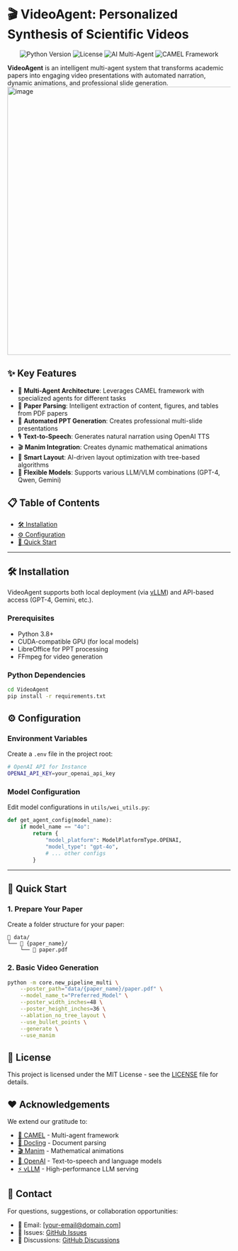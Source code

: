 # 🎬 VideoAgent: Personalized Synthesis of Scientific Videos

<p align="center">
  <img src="https://img.shields.io/badge/Python-3.8+-blue.svg" alt="Python Version">
  <img src="https://img.shields.io/badge/License-MIT-green.svg" alt="License">
  <img src="https://img.shields.io/badge/AI-Multi--Agent-orange.svg" alt="AI Multi-Agent">
  <img src="https://img.shields.io/badge/Framework-CAMEL-red.svg" alt="CAMEL Framework">
</p>

**VideoAgent** is an intelligent multi-agent system that transforms academic papers into engaging video presentations with automated narration, dynamic animations, and professional slide generation.
<img width="1831" height="604" alt="image" src="https://github.com/user-attachments/assets/356aa64f-c557-452b-9459-e77b4fafeed7" />

## ✨ Key Features

- 🤖 **Multi-Agent Architecture**: Leverages CAMEL framework with specialized agents for different tasks
- 📄 **Paper Parsing**: Intelligent extraction of content, figures, and tables from PDF papers
- 🎨 **Automated PPT Generation**: Creates professional multi-slide presentations
- 🎙️ **Text-to-Speech**: Generates natural narration using OpenAI TTS
- 🎬 **Manim Integration**: Creates dynamic mathematical animations
- 🎯 **Smart Layout**: AI-driven layout optimization with tree-based algorithms
- 🔧 **Flexible Models**: Supports various LLM/VLM combinations (GPT-4, Qwen, Gemini)

## 📋 Table of Contents

- [🛠️ Installation](#installation)
- [⚙️ Configuration](#configuration)
- [🚀 Quick Start](#quick-start)


---

## 🛠️ Installation

VideoAgent supports both local deployment (via [vLLM](https://docs.vllm.ai/en/v0.6.6/getting_started/installation.html)) and API-based access (GPT-4, Gemini, etc.).

### Prerequisites

- Python 3.8+
- CUDA-compatible GPU (for local models)
- LibreOffice for PPT processing
- FFmpeg for video generation

### Python Dependencies

```bash
cd VideoAgent
pip install -r requirements.txt
```



## ⚙️ Configuration

### Environment Variables

Create a `.env` file in the project root:

```bash
# OpenAI API for Instance
OPENAI_API_KEY=your_openai_api_key
```

### Model Configuration

Edit model configurations in `utils/wei_utils.py`:

```python
def get_agent_config(model_name):
    if model_name == "4o":
        return {
            "model_platform": ModelPlatformType.OPENAI,
            "model_type": "gpt-4o",
            # ... other configs
        }
```

---

## 🚀 Quick Start

### 1. Prepare Your Paper

Create a folder structure for your paper:
```
📁 data/
└── 📁 {paper_name}/
    └── 📄 paper.pdf
```

### 2. Basic Video Generation

```bash
python -m core.new_pipeline_multi \
    --poster_path="data/{paper_name}/paper.pdf" \
    --model_name_t="Preferred_Model" \
    --poster_width_inches=48 \
    --poster_height_inches=36 \
    --ablation_no_tree_layout \
    --use_bullet_points \
    --generate \
    --use_manim
```



## 📜 License

This project is licensed under the MIT License - see the [LICENSE](LICENSE) file for details.

## ❤️ Acknowledgements

We extend our gratitude to:

- [🐫 CAMEL](https://github.com/camel-ai/camel) - Multi-agent framework
- [📄 Docling](https://github.com/docling-project/docling) - Document parsing
- [🎬 Manim](https://github.com/3b1b/manim) - Mathematical animations
- [🎤 OpenAI](https://openai.com/) - Text-to-speech and language models
- [⚡ vLLM](https://github.com/vllm-project/vllm) - High-performance LLM serving

## 📧 Contact

For questions, suggestions, or collaboration opportunities:

- 📧 Email: [your-email@domain.com]
- 🐛 Issues: [GitHub Issues](https://github.com/your-repo/VideoAgent/issues)
- 💬 Discussions: [GitHub Discussions](https://github.com/your-repo/VideoAgent/discussions)

